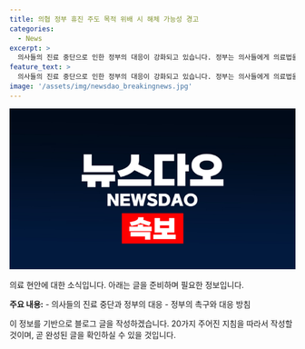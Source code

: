 ```yaml
---
title: 의협 정부 휴진 주도 목적 위배 시 해체 가능성 경고
categories:
  - News
excerpt: >
  의사들의 진료 중단으로 인한 정부의 대응이 강화되고 있습니다. 정부는 의사들에게 의료법을 지키라고 촉구하고, 진료 거부에 대해 법적 조치를 취할 예정입니다. 또한, 의협에 대한 강력한 대응을 예고하며, 병원이 진료 거부를 시도하는 경우 건강보험 진료비 지급에서 제외할 수도 있다고 밝혔습니다. (150자)
feature_text: >
  의사들의 진료 중단으로 인한 정부의 대응이 강화되고 있습니다. 정부는 의사들에게 의료법을 지키라고 촉구하고, 진료 거부에 대해 법적 조치를 취할 예정입니다. 또한, 의협에 대한 강력한 대응을 예고하며, 병원이 진료 거부를 시도하는 경우 건강보험 진료비 지급에서 제외할 수도 있다고 밝혔습니다. (150자)
image: '/assets/img/newsdao_breakingnews.jpg'
---
```


<p><img src="/assets/img/newsdao_breakingnews.jpg" alt="implanttips 속보" /></p>

<p>의료 현안에 대한 소식입니다. 아래는 글을 준비하며 필요한 정보입니다.</p>

<p><b>주요 내용:</b>
- 의사들의 진료 중단과 정부의 대응
- 정부의 촉구와 대응 방침</p>

<p>이 정보를 기반으로 블로그 글을 작성하겠습니다. 20가지 주어진 지침을 따라서 작성할 것이며, 곧 완성된 글을 확인하실 수 있을 것입니다.</p>


